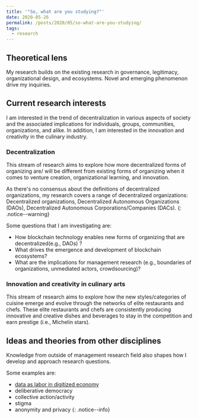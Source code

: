 ```yaml
---
title: '"So, what are you studying?"'
date: 2020-05-26
permalink: /posts/2020/05/so-what-are-you-studying/
tags:
  - research
---
```

## Theoretical lens
My research builds on the existing research in governance, legitimacy, organizational design, and ecosystems. Novel and emerging phenomenon drive my inquiries.


## Current research interests
I am interested in the trend of decentralization in various aspects of society and the associated implications for individuals, groups, communities, organizations, and alike. In addition, I am interested in the innovation and creativity in the culinary industry.

  
  ### Decentralization
  This stream of research aims to explore how more decentralized forms of organizing are/ will be different from existing forms of organizing when it comes to venture creation, organizational learning, and innovation.


  As there's no consensus about the definitions of decentralized organizations, my research covers a range of decentralized organizations: Decentralized organizations, Decentralized Autonomous Organizations (DAOs), Decentralized Autonomous Corporations/Companies (DACs).
{: .notice--warning}


  Some questions that I am investigating are:
  - How blockchain technology enables new forms of organizing that are decentralized(e.g., DAOs) ?  
  - What drives the emergence and development of blockchain ecosystems?
  - What are the implications for management research (e.g., boundaries of organizations, unmediated actors, crowdsourcing)?


  ### Innovation and creativity in culinary arts
  This stream of research aims to explore how the new styles/categories of cuisine emerge and evolve through the networks of elite restaurants and chefs. These elite restaurants and chefs are consistently producing innovative and creative dishes and beverages to stay in the competition and earn prestige (i.e., Michelin stars).


## Ideas and theories from other disciplines
Knowledge from outside of management research field also shapes how I develop and approach research questions.


Some examples are:
* [data as labor in digitized economy](https://radicalxchange.org/blog/posts/2019-1-5-ydij2t/)
* deliberative democracy
* collective action/activity
* stigma
* anonymity and privacy
{: .notice--info}
